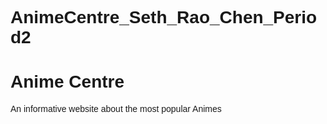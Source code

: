 # AnimeCentre_Seth_Rao_Chen_Period2

<!DOCTYPE html>
<html lang="en">
<head>
<title>Anime Centre</title>
<meta charset="UTF-8">
<meta name="viewport" content="width=device-width, initial-scale=1">
<style>
body {
  font-family: Arial, Helvetica, sans-serif;
}
</style>
</head>
<body>

<div class="header">
  <h1>Anime Centre</h1>
  <p>An informative website about the most popular Animes</p>
</div>

</body>
</html>
